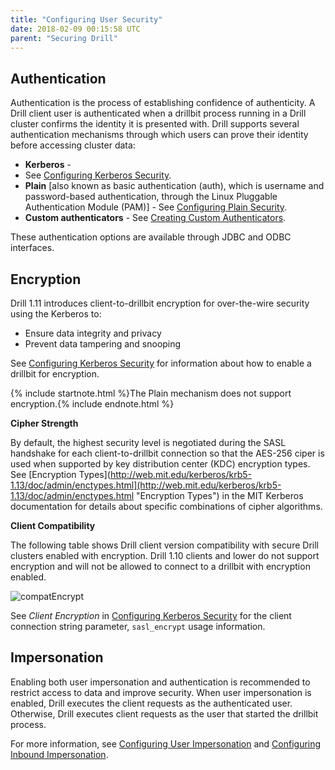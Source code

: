 ```yaml
---
title: "Configuring User Security"
date: 2018-02-09 00:15:58 UTC
parent: "Securing Drill"
---
```

## Authentication

Authentication is the process of establishing confidence of authenticity. A Drill client user is authenticated when a drillbit process running in a Drill cluster confirms the identity it is presented with.  Drill supports several authentication mechanisms through which users can prove their identity before accessing cluster data: 

* **Kerberos** - 
* See [Configuring Kerberos Security]({{site.baseurl}}/docs/configuring-kerberos-security/).
* **Plain** [also known as basic authentication (auth), which is username and password-based authentication, through the Linux Pluggable Authentication Module (PAM)] - See [Configuring Plain Security]({{site.baseurl}}/docs/configuring-plain-security/).
* **Custom authenticators** - See [Creating Custom Authenticators]({{site.baseurl}}/docs/creating-custom-authenticators).

These authentication options are available through JDBC and ODBC interfaces.  

## Encryption

Drill 1.11 introduces client-to-drillbit encryption for over-the-wire security using the Kerberos to:

* Ensure data integrity and privacy 
* Prevent data tampering and snooping


See [Configuring Kerberos Security]({{site.baseurl}}/docs/configuring-kerberos-security/) for information about how to enable a drillbit for encryption.

{% include startnote.html %}The Plain mechanism does not support encryption.{% include endnote.html %}  
 
**Cipher Strength**

By default, the highest security level is negotiated during the SASL handshake for each client-to-drillbit connection so that the AES-256 ciper is used when supported by key distribution center (KDC) encryption types. See [Encryption Types](http://web.mit.edu/kerberos/krb5-1.13/doc/admin/enctypes.html](http://web.mit.edu/kerberos/krb5-1.13/doc/admin/enctypes.html "Encryption Types") in the MIT Kerberos documentation for details about specific combinations of cipher algorithms. 

**Client Compatibility**  

The following table shows Drill client version compatibility with secure Drill clusters enabled with encryption. Drill 1.10 clients and lower do not support encryption and will not be allowed to connect to a drillbit with encryption enabled. 

![compatEncrypt]({{site.baseurl}}/docs/img/client-encrypt-compatibility.png)

See *Client Encryption* in [Configuring Kerberos Security]({{site.baseurl}}/docs/configuring-kerberos-authentication/#client-encryption) for the client connection string parameter, `sasl_encrypt` usage information.

## Impersonation

Enabling both user impersonation and authentication is recommended to restrict access to data and improve security. When user impersonation is enabled, Drill executes the client requests as the authenticated user. Otherwise, Drill executes client requests as the user that started the drillbit process. 

For more information, see [Configuring User Impersonation]({{site.baseurl}}/docs/configuring-user-impersonation/) and [Configuring Inbound Impersonation]({{site.baseurl}}/docs/configuring-inbound-impersonation/).






